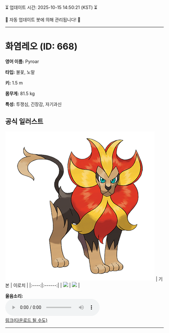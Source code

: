 
⏳ 업데이트 시간: 2025-10-15 14:50:21 (KST) ⏳

🤖 자동 업데이트 봇에 의해 관리됩니다! 🤖

---

# 화염레오 (ID: 668)
**영어 이름:** Pyroar

**타입:** 불꽃, 노말

**키:** 1.5 m

**몸무게:** 81.5 kg

**특성:** 투쟁심, 긴장감, 자기과신

## 공식 일러스트
![](https://raw.githubusercontent.com/PokeAPI/sprites/master/sprites/pokemon/other/official-artwork/668.png)
| 기본 | 이로치 |
|:----:|:------:|
| <img src="http://play.pokemonshowdown.com/sprites/ani/pyroar.gif" width="200"> | <img src="http://play.pokemonshowdown.com/sprites/ani-shiny/pyroar.gif" width="200"> |

**울음소리:**<br><audio controls src="https://raw.githubusercontent.com/PokeAPI/cries/main/cries/pokemon/latest/668.ogg"></audio><br> [링크(다운로드 될 수도)](https://raw.githubusercontent.com/PokeAPI/cries/main/cries/pokemon/latest/668.ogg)


---
